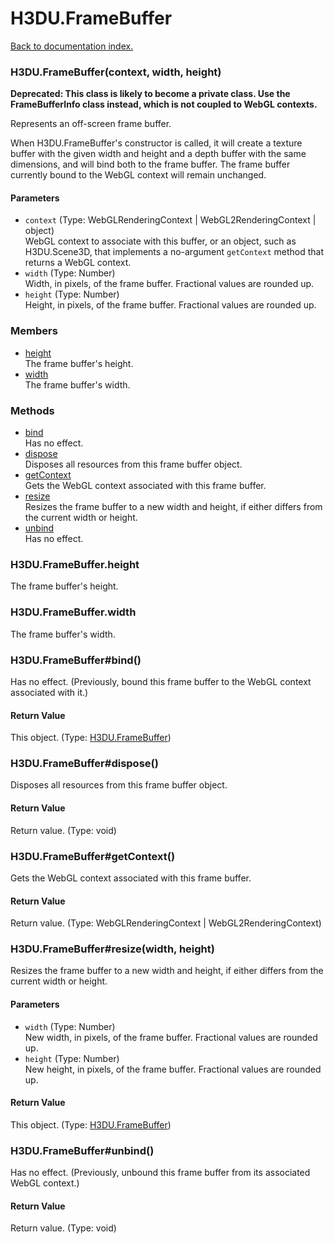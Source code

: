 # H3DU.FrameBuffer

[Back to documentation index.](index.md)

 <a name='H3DU.FrameBuffer'></a>
### H3DU.FrameBuffer(context, width, height)

<b>Deprecated: This class is likely to become a private class.
Use the FrameBufferInfo class instead, which is not coupled to WebGL
contexts.</b>

Represents an off-screen frame buffer.

When H3DU.FrameBuffer's
constructor is called, it will create a texture buffer with the given
width and height and a depth buffer with the same dimensions,
and will bind both to the frame buffer. The frame buffer currently
bound to the WebGL context will remain unchanged.

#### Parameters

* `context` (Type: WebGLRenderingContext | WebGL2RenderingContext | object)<br>
    WebGL context to associate with this buffer, or an object, such as H3DU.Scene3D, that implements a no-argument <code>getContext</code> method that returns a WebGL context.
* `width` (Type: Number)<br>
    Width, in pixels, of the frame buffer. Fractional values are rounded up.
* `height` (Type: Number)<br>
    Height, in pixels, of the frame buffer. Fractional values are rounded up.

### Members

* [height](#H3DU.FrameBuffer.height)<br>The frame buffer's height.
* [width](#H3DU.FrameBuffer.width)<br>The frame buffer's width.

### Methods

* [bind](#H3DU.FrameBuffer_H3DU.FrameBuffer_bind)<br>Has no effect.
* [dispose](#H3DU.FrameBuffer_H3DU.FrameBuffer_dispose)<br>Disposes all resources from this frame buffer object.
* [getContext](#H3DU.FrameBuffer_H3DU.FrameBuffer_getContext)<br>Gets the WebGL context associated with this frame buffer.
* [resize](#H3DU.FrameBuffer_H3DU.FrameBuffer_resize)<br>Resizes the frame buffer to a new width and height,
if either differs from the current width or height.
* [unbind](#H3DU.FrameBuffer_H3DU.FrameBuffer_unbind)<br>Has no effect.

<a id='H3DU.FrameBuffer.height'></a>
### H3DU.FrameBuffer.height

The frame buffer's height.

<a id='H3DU.FrameBuffer.width'></a>
### H3DU.FrameBuffer.width

The frame buffer's width.

 <a name='H3DU.FrameBuffer_H3DU.FrameBuffer_bind'></a>
### H3DU.FrameBuffer#bind()

Has no effect. (Previously, bound this frame buffer to the WebGL context associated with
it.)

#### Return Value

This object. (Type: <a href="H3DU.FrameBuffer.md">H3DU.FrameBuffer</a>)

 <a name='H3DU.FrameBuffer_H3DU.FrameBuffer_dispose'></a>
### H3DU.FrameBuffer#dispose()

Disposes all resources from this frame buffer object.

#### Return Value

Return value. (Type: void)

 <a name='H3DU.FrameBuffer_H3DU.FrameBuffer_getContext'></a>
### H3DU.FrameBuffer#getContext()

Gets the WebGL context associated with this frame buffer.

#### Return Value

Return value. (Type: WebGLRenderingContext | WebGL2RenderingContext)

 <a name='H3DU.FrameBuffer_H3DU.FrameBuffer_resize'></a>
### H3DU.FrameBuffer#resize(width, height)

Resizes the frame buffer to a new width and height,
if either differs from the current width or height.

#### Parameters

* `width` (Type: Number)<br>
    New width, in pixels, of the frame buffer. Fractional values are rounded up.
* `height` (Type: Number)<br>
    New height, in pixels, of the frame buffer. Fractional values are rounded up.

#### Return Value

This object. (Type: <a href="H3DU.FrameBuffer.md">H3DU.FrameBuffer</a>)

 <a name='H3DU.FrameBuffer_H3DU.FrameBuffer_unbind'></a>
### H3DU.FrameBuffer#unbind()

Has no effect. (Previously, unbound this frame buffer from its associated WebGL context.)

#### Return Value

Return value. (Type: void)
